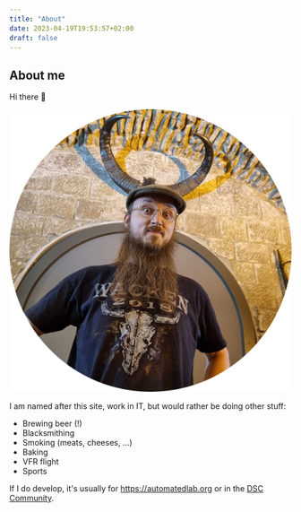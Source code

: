 ```yaml
---
title: "About"
date: 2023-04-19T19:53:57+02:00
draft: false
---
```


## About me

Hi there :wave:

![JHP stares slightly irritated into the camera. Above him, affixed to the wall, a gigantic pair of aurochs horns that look like they are growing outside his head](jhp.png)

I am named after this site, work in IT, but would rather be doing other stuff:
- Brewing beer (!)
- Blacksmithing
- Smoking (meats, cheeses, ...)
- Baking
- VFR flight
- Sports

If I do develop, it's usually for <https://automatedlab.org> or in the [DSC Community](https://dsccommunity.org).
